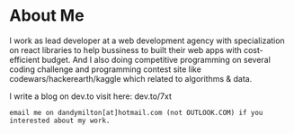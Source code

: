 # About Me

I work as lead developer at a web development agency with specialization on react libraries to help bussiness to built their web apps with cost-efficient budget. And I also doing competitive programming on several coding challenge and programming contest site like codewars/hackerearth/kaggle which related to algorithms & data.

I write a blog on dev.to visit here: dev.to/7xt

`email me on dandymilton[at]hotmail.com (not OUTLOOK.COM) if you interested about my work.`
